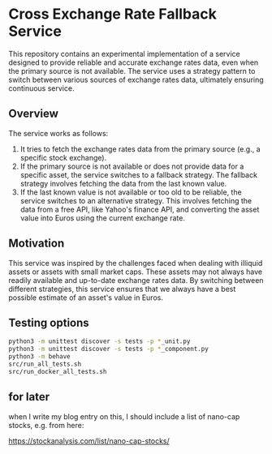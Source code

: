 # Cross Exchange Rate Fallback Service

This repository contains an experimental implementation of a service designed to provide reliable and accurate exchange rates data, even when the primary source is not available. The service uses a strategy pattern to switch between various sources of exchange rates data, ultimately ensuring continuous service.

## Overview

The service works as follows:

1. It tries to fetch the exchange rates data from the primary source (e.g., a specific stock exchange).
2. If the primary source is not available or does not provide data for a specific asset, the service switches to a fallback strategy. The fallback strategy involves fetching the data from the last known value.
3. If the last known value is not available or too old to be reliable, the service switches to an alternative strategy. This involves fetching the data from a free API, like Yahoo's finance API, and converting the asset value into Euros using the current exchange rate.

## Motivation

This service was inspired by the challenges faced when dealing with illiquid assets or assets with small market caps. These assets may not always have readily available and up-to-date exchange rates data. By switching between different strategies, this service ensures that we always have a best possible estimate of an asset's value in Euros.

## Testing options

```bash
python3 -m unittest discover -s tests -p *_unit.py
python3 -m unittest discover -s tests -p *_component.py
python3 -m behave
src/run_all_tests.sh
src/run_docker_all_tests.sh
```

## for later

when I write my blog entry on this, I should include a list of nano-cap stocks, e.g. from here:

<https://stockanalysis.com/list/nano-cap-stocks/>
